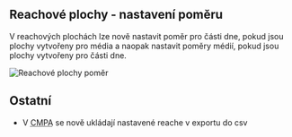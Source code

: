 ﻿---
categories: [fenix]
layout: fenix
---
## Reachové plochy - nastavení poměru
 V reachových plochách lze nově nastavit poměr pro části dne, pokud jsou plochy vytvořeny pro média a naopak nastavit poměry médií, pokud jsou plochy vytvořeny pro části dne.

![Reachové plochy poměr]({{site.url}}/data/rcplochypomer.png "Reachové plochy poměr")


## Ostatní
<ul>
	<li>V <abbr title="Crossmediální postanalýza">CMPA</abbr> se nově ukládají nastavené reache v exportu do csv</li>
</ul>
